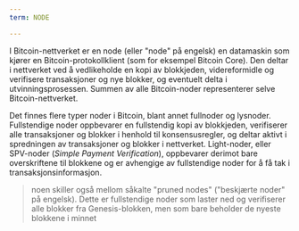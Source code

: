 ```yaml
---
term: NODE

---
```

I Bitcoin-nettverket er en node (eller "node" på engelsk) en datamaskin som kjører en Bitcoin-protokollklient (som for eksempel Bitcoin Core). Den deltar i nettverket ved å vedlikeholde en kopi av blokkjeden, videreformidle og verifisere transaksjoner og nye blokker, og eventuelt delta i utvinningsprosessen. Summen av alle Bitcoin-noder representerer selve Bitcoin-nettverket.

Det finnes flere typer noder i Bitcoin, blant annet fullnoder og lysnoder. Fullstendige noder oppbevarer en fullstendig kopi av blokkjeden, verifiserer alle transaksjoner og blokker i henhold til konsensusregler, og deltar aktivt i spredningen av transaksjoner og blokker i nettverket. Light-noder, eller SPV-noder (*Simple Payment Verification*), oppbevarer derimot bare overskriftene til blokkene og er avhengige av fullstendige noder for å få tak i transaksjonsinformasjon.

> noen skiller også mellom såkalte "pruned nodes" ("beskjærte noder" på engelsk). Dette er fullstendige noder som laster ned og verifiserer alle blokker fra Genesis-blokken, men som bare beholder de nyeste blokkene i minnet